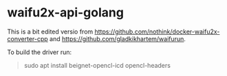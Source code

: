 # waifu2x-api-golang
This is a bit edited versio from https://github.com/nothink/docker-waifu2x-converter-cpp and https://github.com/gladkikhartem/waifurun.

To build the driver run:
> sudo apt install beignet-opencl-icd opencl-headers
